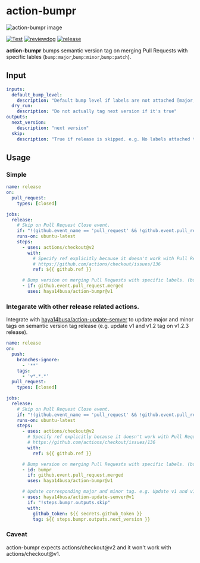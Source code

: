 # action-bumpr

![action-bumpr image](https://user-images.githubusercontent.com/3797062/72686834-dc19a980-3b3b-11ea-9a25-3c5be36d45b1.png)

[![Test](https://github.com/haya14busa/action-bumpr/workflows/Test/badge.svg)](https://github.com/haya14busa/action-bumpr/actions?query=workflow%3ATest)
[![reviewdog](https://github.com/haya14busa/action-bumpr/workflows/reviewdog/badge.svg)](https://github.com/haya14busa/action-bumpr/actions?query=workflow%3Areviewdog)
[![release](https://github.com/haya14busa/action-bumpr/workflows/release/badge.svg)](https://github.com/haya14busa/action-bumpr/actions?query=event%3Apull_request+workflow%3Arelease)

**action-bumpr** bumps semantic version tag on merging Pull Requests with
specific lables (`bump:major`,`bump:minor`,`bump:patch`).

## Input

```yaml
inputs:
  default_bump_level:
    description: "Default bump level if labels are not attached [major,minor,patch]. Do nothing if it's empty"
  dry_run:
    description: "Do not actually tag next version if it's true"
outputs:
  next_version:
    description: "next version"
  skip:
    description: "True if release is skipped. e.g. No labels attached to PR."
```

## Usage

### Simple

```yaml
name: release
on:
  pull_request:
    types: [closed]

jobs:
  release:
    # Skip on Pull Request Close event.
    if: "!(github.event_name == 'pull_request' && !github.event.pull_request.merged)"
    runs-on: ubuntu-latest
    steps:
      - uses: actions/checkout@v2
        with:
          # Specify ref explicitly because it doesn't work with Pull Request closed event.
          # https://github.com/actions/checkout/issues/136
          ref: ${{ github.ref }}

      # Bump version on merging Pull Requests with specific labels. (bump:major,bump:minor,bump:patch)
      - if: github.event.pull_request.merged
        uses: haya14busa/action-bumpr@v1
```

### Integarate with other release related actions.

Integrate with
[haya14busa/action-update-semver](https://github.com/haya14busa/action-update-semver)
to update major and minor tags on semantic version tag release (e.g. update v1
and v1.2 tag on v1.2.3 release).

```yaml
name: release
on:
  push:
    branches-ignore:
      - '**'
    tags:
      - 'v*.*.*'
  pull_request:
    types: [closed]

jobs:
  release:
    # Skip on Pull Request Close event.
    if: "!(github.event_name == 'pull_request' && !github.event.pull_request.merged)"
    runs-on: ubuntu-latest
    steps:
      - uses: actions/checkout@v2
        # Specify ref explicitly because it doesn't work with Pull Request closed event.
        # https://github.com/actions/checkout/issues/136
        with:
          ref: ${{ github.ref }}

      # Bump version on merging Pull Requests with specific labels. (bump:major,bump:minor,bump:patch)
      - id: bumpr
        if: github.event.pull_request.merged
        uses: haya14busa/action-bumpr@v1

      # Update corresponding major and minor tag. e.g. Update v1 and v1.2 when releasing v1.2.3
      - uses: haya14busa/action-update-semver@v1
        if: "!steps.bumpr.outputs.skip"
        with:
          github_token: ${{ secrets.github_token }}
          tag: ${{ steps.bumpr.outputs.next_version }}
```

### Caveat
action-bumpr expects actions/checkout@v2 and it won't work with actions/checkout@v1.
